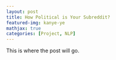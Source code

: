 ```yaml
---
layout: post
title: How Political is Your Subreddit?
featured-img: kanye-ye
mathjax: true
categories: [Project, NLP]
---
```

This is where the post will go.
